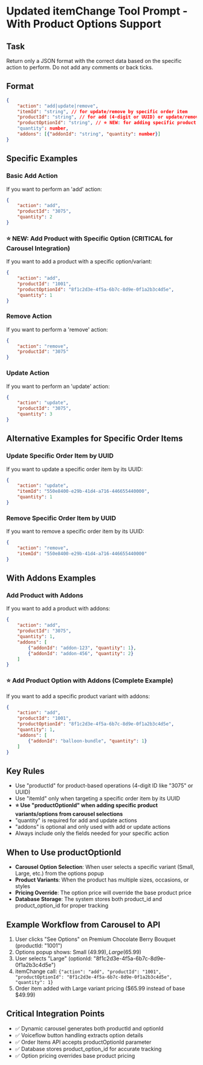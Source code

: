 # Updated itemChange Tool Prompt - With Product Options Support

## Task
Return only a JSON format with the correct data based on the specific action to perform. Do not add any comments or back ticks.

## Format
```json
{
    "action": "add|update|remove",
    "itemId": "string", // for update/remove by specific order item
    "productId": "string", // for add (4-digit or UUID) or update/remove by product
    "productOptionId": "string", // ⭐ NEW: for adding specific product variants
    "quantity": number,
    "addons": [{"addonId": "string", "quantity": number}]
}
```

## Specific Examples

### Basic Add Action
If you want to perform an 'add' action:
```json
{
    "action": "add",
    "productId": "3075",
    "quantity": 2
}
```

### ⭐ NEW: Add Product with Specific Option (CRITICAL for Carousel Integration)
If you want to add a product with a specific option/variant:
```json
{
    "action": "add",
    "productId": "1001",
    "productOptionId": "8f1c2d3e-4f5a-6b7c-8d9e-0f1a2b3c4d5e",
    "quantity": 1
}
```

### Remove Action
If you want to perform a 'remove' action:
```json
{
    "action": "remove",
    "productId": "3075"
}
```

### Update Action
If you want to perform an 'update' action:
```json
{
    "action": "update",
    "productId": "3075",
    "quantity": 3
}
```

## Alternative Examples for Specific Order Items

### Update Specific Order Item by UUID
If you want to update a specific order item by its UUID:
```json
{
    "action": "update",
    "itemId": "550e8400-e29b-41d4-a716-446655440000",
    "quantity": 1
}
```

### Remove Specific Order Item by UUID
If you want to remove a specific order item by its UUID:
```json
{
    "action": "remove",
    "itemId": "550e8400-e29b-41d4-a716-446655440000"
}
```

## With Addons Examples

### Add Product with Addons
If you want to add a product with addons:
```json
{
    "action": "add",
    "productId": "3075",
    "quantity": 1,
    "addons": [
        {"addonId": "addon-123", "quantity": 1},
        {"addonId": "addon-456", "quantity": 2}
    ]
}
```

### ⭐ Add Product Option with Addons (Complete Example)
If you want to add a specific product variant with addons:
```json
{
    "action": "add",
    "productId": "1001",
    "productOptionId": "8f1c2d3e-4f5a-6b7c-8d9e-0f1a2b3c4d5e",
    "quantity": 1,
    "addons": [
        {"addonId": "balloon-bundle", "quantity": 1}
    ]
}
```

## Key Rules
- Use "productId" for product-based operations (4-digit ID like "3075" or UUID)
- Use "itemId" only when targeting a specific order item by its UUID
- **⭐ Use "productOptionId" when adding specific product variants/options from carousel selections**
- "quantity" is required for add and update actions
- "addons" is optional and only used with add or update actions
- Always include only the fields needed for your specific action

## When to Use productOptionId
- **Carousel Option Selection**: When user selects a specific variant (Small, Large, etc.) from the options popup
- **Product Variants**: When the product has multiple sizes, occasions, or styles
- **Pricing Override**: The option price will override the base product price
- **Database Storage**: The system stores both product_id and product_option_id for proper tracking

## Example Workflow from Carousel to API
1. User clicks "See Options" on Premium Chocolate Berry Bouquet (productId: "1001")
2. Options popup shows: Small ($49.99), Large ($65.99)
3. User selects "Large" (optionId: "8f1c2d3e-4f5a-6b7c-8d9e-0f1a2b3c4d5e")
4. itemChange call: `{"action": "add", "productId": "1001", "productOptionId": "8f1c2d3e-4f5a-6b7c-8d9e-0f1a2b3c4d5e", "quantity": 1}`
5. Order item added with Large variant pricing ($65.99 instead of base $49.99)

## Critical Integration Points
- ✅ Dynamic carousel generates both productId and optionId
- ✅ Voiceflow button handling extracts option details
- ✅ Order Items API accepts productOptionId parameter
- ✅ Database stores product_option_id for accurate tracking
- ✅ Option pricing overrides base product pricing 
